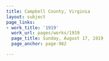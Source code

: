 ```yaml
---
title: Campbell County, Virginia
layout: subject
page_links:
- work_title: '1919'
  work_url: pages/works/1919
  page_title: Sunday, August 17, 1919
  page_anchor: page-982

---
```

